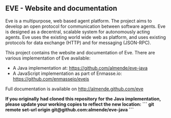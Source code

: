 ## EVE - Website and documentation

Eve is a multipurpose, web based agent platform. The project aims to develop 
an open protocol for communication between software agents. Eve is designed as 
a decentral, scalable system for autonomously acting agents. Eve uses the 
existing world wide web as platform, and uses existing protocols for data 
exchange (HTTP) and for messaging (JSON-RPC).

This project contains the website and documentation of Eve.
There are various implementation of Eve available:

- A Java implementation at: https://github.com/almende/eve-java
- A JavaScript implementation as part of Enmasse.io: https://github.com/enmasseio/evejs

Full documentation is available on http://almende.github.com/eve


<b>
If you originally had cloned this repository for the Java implementation, please update your working copies to reflect the new location:
```
git remote set-url origin git@github.com:almende/eve-java
```
</b>
